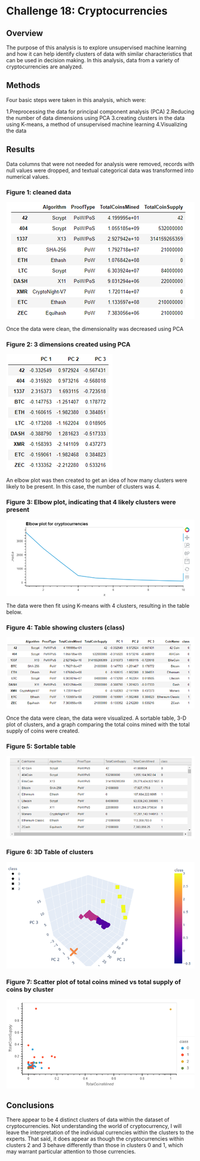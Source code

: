 # Challenge 18: Cryptocurrencies

## Overview
The purpose of this analysis is to explore unsupervised machine learning and how it can help identify clusters of data with similar characteristics that can be used in decision making. In this analysis, data from a variety of cryptocurrencies are analyzed.

## Methods
Four basic steps were taken in this analysis, which were: 

  1.Preprocessing the data for principal component analysis (PCA)
  2.Reducing the number of data dimensions using PCA
  3.creating clusters in the data using K-means, a method of unsupervised machine learning
  4.Visualizing the data

## Results
Data columns that were not needed for analysis were removed, records with null values were dropped, and textual categorical data was transformed into numerical values.

### Figure 1: cleaned data
![Figure 1](/Resources/Fig%20-%20Clean%20data.png)

Once the data were clean, the dimensionality was decreased using PCA

### Figure 2: 3 dimensions created using PCA
![Figure 2](/Resources/Principal%20Components.png)

An elbow plot was then created to get an idea of how many clusters were likely to be present. In this case, the number of clusters was 4.

### Figure 3: Elbow plot, indicating that 4 likely clusters were present
![Figure 3](/Resources/Elbow%20Plot.png)

The data were then fit using K-means with 4 clusters, resulting in the table below.

### Figure 4: Table showing clusters (class)
![Figure 4](/Resources/Table%20with%20class.png)

Once the data were clean, the data were visualized. A sortable table, 3-D plot of clusters, and a graph comparing the total coins mined with the total supply of coins were created.

### Figure 5: Sortable table
![Figure 5](/Resources/Search%20Table.png)

### Figure 6: 3D Table of clusters
![Figure 6](/Resources/3D%20plot.png)

### Figure 7: Scatter plot of total coins mined vs total supply of coins by cluster
![Figure 7](/Resources/Total%20Coins%20Class%20Graph.png)

## Conclusions
There appear to be 4 distinct clusters of data within the dataset of cryptocurrencies. Not understanding the world of cryptocurrency, I will leave the interpretation of the individual currencies within the clusters to the experts. That said, it does appear as though the cryptocurrencies within clusters 2 and 3 behave differently than those in clusters 0 and 1, which may warrant particular attention to those currencies.
